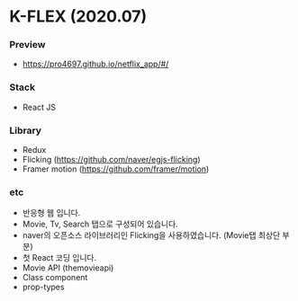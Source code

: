 # K-FLEX (2020.07)

### Preview

- https://pro4697.github.io/netflix_app/#/

### Stack

- React JS

### Library

- Redux
- Flicking (https://github.com/naver/egjs-flicking)
- Framer motion (https://github.com/framer/motion)

### etc

- 반응형 웹 입니다.
- Movie, Tv, Search 탭으로 구성되어 있습니다.
- naver의 오픈소스 라이브러리인 Flicking을 사용하였습니다. (Movie탭 최상단 부분)
- 첫 React 코딩 입니다.
- Movie API (themovieapi)
- Class component
- prop-types
